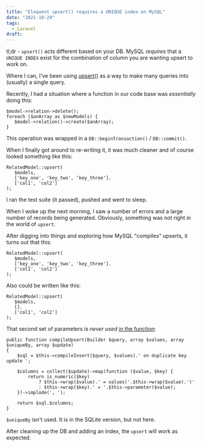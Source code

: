 ```yaml
---
title: "Eloquent upsert() requires a UNIQUE index on MySQL"
date: "2021-10-29"
tags:
  - Laravel
draft: 
---
```


tl;dr - `upsert()` acts different based on your DB. MySQL _requires_ that a `UNIQUE INDEX` exist for the combination of column you are wanting upsert to work on.

Where I can, I've been using [upsert()](https://laravel.com/docs/8.x/eloquent#upserts) as a way to make many queries into (usually) a single query.

Recently, I had a situation where a function in our code base was _essentially_ doing this:

```
$model->relation->delete();
foreach ($anArray as $newModels) {
   $model->relation()->create($anArray);
}
```

This operation was wrapped in a `DB::beginTransaction()` / `DB::commit()`.

When I finally got around to re-writing it, it was much cleaner and of course looked something like this:

```
RelatedModel::upsert(
   $models,
   ['key_one', 'key_two', 'key_three'].
   ['col1', 'col2']
);
```

I ran the test suite (it passed), pushed and went to sleep.

When I woke up the next morning, I saw a number of errors and a large number of records being generated. Obviously, something was not right in the world of `upsert`.

After digging into things and exploring how MySQL "compiles" upserts, it turns out that this:

```
RelatedModel::upsert(
   $models,
   ['key_one', 'key_two', 'key_three'].
   ['col1', 'col2']
);
```

Also could be written like this:

```
RelatedModel::upsert(
   $models,
   [].
   ['col1', 'col2']
);
```

That second set of parameters is _never used_ [in the function](https://github.com/laravel/framework/blob/9bd19df052be07f33e87242d8c110d0ea5027da4/src/Illuminate/Database/Query/Grammars/MySqlGrammar.php#L164-L176): 

    public function compileUpsert(Builder $query, array $values, array $uniqueBy, array $update)
    {
        $sql = $this->compileInsert($query, $values).' on duplicate key update ';

        $columns = collect($update)->map(function ($value, $key) {
            return is_numeric($key)
                ? $this->wrap($value).' = values('.$this->wrap($value).')'
                : $this->wrap($key).' = '.$this->parameter($value);
        })->implode(', ');

        return $sql.$columns;
    }

`$uniqueBy` isn't used. It is in the SQLite version, but not here.

After cleaning up the DB and adding an index, the `upsert` will work as expected.